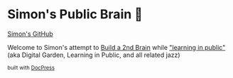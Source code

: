 Simon's Public Brain 🧠
========
[Simon's GitHub](https://github.com/simonhlee97)

Welcome to Simon's attempt to [Build a 2nd Brain](https://www.buildingasecondbrain.com/) while ["learning in public"](https://www.swyx.io/learn-in-public) (aka Digital Garden, Learning in Public, and all related jazz)

<small>built with [DocPress](https://docpress.github.io/index.html)</small>